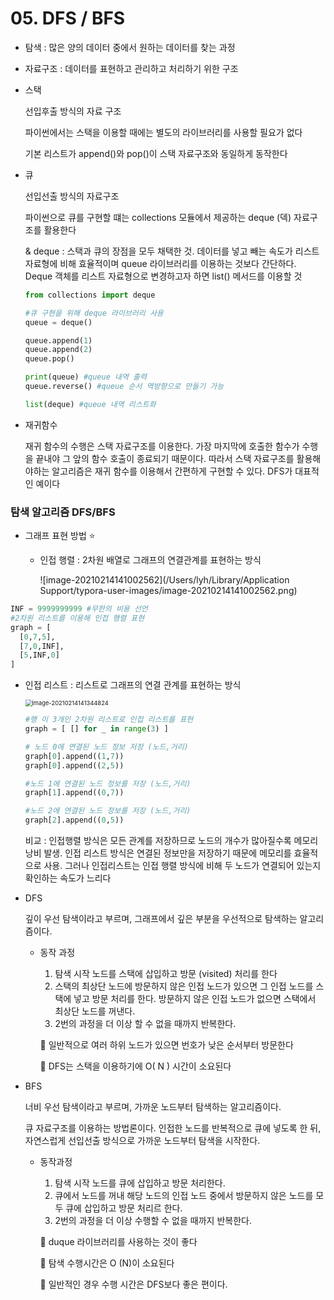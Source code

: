 # 05. DFS / BFS



* 탐색 : 많은 양의 데이터 중에서 원하는 데이터를 찾는 과정
* 자료구조 : 데이터를 표현하고 관리하고 처리하기 위한 구조



* 스택 

  선입후출 방식의 자료 구조

  파이썬에서는 스택을 이용할 때에는 별도의 라이브러리를 사용할 필요가 없다

  기본 리스트가 append()와 pop()이 스택 자료구조와 동일하게 동작한다

* 큐

  선입선출 방식의 자료구조

  파이썬으로 큐를 구현할 떄는 collections 모듈에서 제공하는 deque (덱) 자료구조를 활용한다

  & deque : 스택과 큐의 장점을 모두 채택한 것. 데이터를 넣고 빼는 속도가 리스트 자료형에 비해 효율적이며 queue 라이브러리를 이용하는 것보다 간단하다. Deque 객체를 리스트 자료형으로 변경하고자 하면 list() 메서드를 이용할 것 

  ```python
  from collections import deque
  
  #큐 구현을 위해 deque 라이브러리 사용
  queue = deque()
  
  queue.append(1)
  queue.append(2)
  queue.pop()
  
  print(queue) #queue 내역 출력
  queue.reverse() #queue 순서 역방향으로 만들기 가능
  
  list(deque) #queue 내역 리스트화
  ```

* 재귀함수

  재귀 함수의 수행은 스택 자료구조를 이용한다. 가장 마지막에 호출한 함수가 수행을 끝내야 그 앞의 함수 호출이 종료되기 때문이다. 따라서 스택 자료구조를 활용해야하는 알고리즘은 재귀 함수를 이용해서 간편하게 구현할 수 있다. DFS가 대표적인 예이다



### 탐색 알고리즘 DFS/BFS

* 그래프 표현 방법 ⭐️

  * 인접 행렬 : 2차원 배열로 그래프의 연결관계를 표현하는 방식

    ![image-20210214141002562](/Users/lyh/Library/Application Support/typora-user-images/image-20210214141002562.png)

``` python
INF = 9999999999 #무한의 비용 선언
#2차원 리스트를 이용해 인접 행렬 표현
graph = [
  [0,7,5],
  [7,0,INF],
  [5,INF,0]
]
```

* 인접 리스트 : 리스트로 그래프의 연결 관계를 표현하는 방식

  <img src="/Users/lyh/Library/Application Support/typora-user-images/image-20210214141344824.png" alt="image-20210214141344824" style="zoom: 67%;" /> 

  ``` python
  #행 이 3개인 2차원 리스트로 인접 리스트를 표현
  graph = [ [] for _ in range(3) ]
  
  # 노드 0에 연결된 노드 정보 저장 (노드,거리)
  graph[0].append((1,7))
  graph[0].append((2,5))
  
  #노드 1에 연결된 노드 정보를 저장 (노드,거리)
  graph[1].append((0,7))
  
  #노드 2에 연결된 노드 정보를 저장 (노드,거리)
  graph[2].append((0,5))
  ```

  비교 : 인접행렬 방식은 모든 관계를 저장하므로 노드의 개수가 많아질수록 메모리 낭비 발생. 인접 리스트 방식은 연결된 정보만을 저장하기 때문에 메모리를 효율적으로 사용. 그러나 인접리스트는 인접 행렬 방식에 비해 두 노드가 연결되어 있는지 확인하는 속도가 느리다

  

* DFS

  깊이 우선 탐색이라고 부르며, 그래프에서 깊은 부분을 우선적으로 탐색하는 알고리즘이다.

  * 동작 과정

    1. 탐색 시작 노드를 스택에 삽입하고 방문 (visited) 처리를 한다
    2. 스택의 최상단 노드에 방문하지 않은 인접 노드가 있으면 그 인접 노드를 스택에 넣고 방문 처리를 한다. 방문하지 않은 인접 노드가 없으면 스택에서 최상단 노드를 꺼낸다.
    3. 2번의 과정을 더 이상 할 수 없을 때까지 반복한다.

    🌈 일반적으로 여러 하위 노드가 있으면 번호가 낮은 순서부터 방문한다

    🌈 DFS는 스택을 이용하기에  O( N ) 시간이 소요된다



* BFS

  너비 우선 탐색이라고 부르며, 가까운 노드부터 탐색하는 알고리즘이다.

  큐 자료구조를 이용하는 방법론이다. 인접한 노드를 반복적으로 큐에 넣도록 한 뒤, 자연스럽게 선입선출 방식으로 가까운 노드부터 탐색을 시작한다.

  * 동작과정

    1. 탐색 시작 노드를 큐에 삽입하고 방문 처리한다.
    2. 큐에서 노드를 꺼내 해당 노드의 인접 노드 중에서 방문하지 않은 노드를 모두 큐에 삽입하고 방문 처리르 한다.
    3. 2번의 과정을 더 이상 수행할 수 없을 때까지 반복한다.

    🍎 duque 라이브러리를 사용하는 것이 좋다

    🍎 탐색 수행시간은 O (N)이 소요된다

    🍎 일반적인 경우 수행 시간은 DFS보다 좋은 편이다.